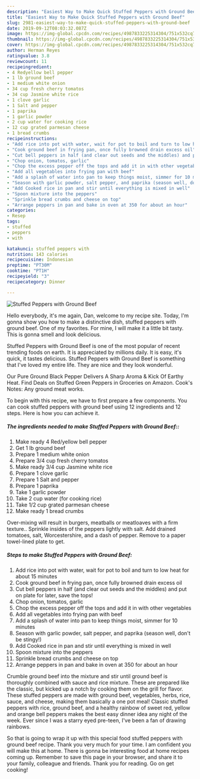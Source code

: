 ```yaml
---
description: "Easiest Way to Make Quick Stuffed Peppers with Ground Beef"
title: "Easiest Way to Make Quick Stuffed Peppers with Ground Beef"
slug: 2981-easiest-way-to-make-quick-stuffed-peppers-with-ground-beef
date: 2019-09-12T08:03:32.087Z
image: https://img-global.cpcdn.com/recipes/4987833225314304/751x532cq70/stuffed-peppers-with-ground-beef-recipe-main-photo.jpg
thumbnail: https://img-global.cpcdn.com/recipes/4987833225314304/751x532cq70/stuffed-peppers-with-ground-beef-recipe-main-photo.jpg
cover: https://img-global.cpcdn.com/recipes/4987833225314304/751x532cq70/stuffed-peppers-with-ground-beef-recipe-main-photo.jpg
author: Herman Reyes
ratingvalue: 3.8
reviewcount: 11
recipeingredient:
- 4 Redyellow bell pepper
- 1 lb ground beef
- 1 medium white onion
- 34 cup fresh cherry tomatos
- 34 cup Jasmine white rice
- 1 clove garlic
- 1 Salt and pepper
- 1 paprika
- 1 garlic powder
- 2 cup water for cooking rice
- 12 cup grated parmesan cheese
- 1 bread crumbs
recipeinstructions:
- "Add rice into pot with water, wait for pot to boil and turn to low heat for about 15 minutes"
- "Cook ground beef in frying pan, once fully browned drain excess oil"
- "Cut bell peppers in half (and clear out seeds and the middles) and put on plate for later, save the tops!"
- "Chop onion, tomatos, garlic"
- "Chop the excess pepper off the tops and add it in with other vegetables"
- "Add all vegetables into frying pan with beef"
- "Add a splash of water into pan to keep things moist, simmer for 10 minutes"
- "Season with garlic powder, salt pepper, and paprika (season well, don&#39;t be stingy!)"
- "Add Cooked rice in pan and stir until everything is mixed in well"
- "Spoon mixture into the peppers"
- "Sprinkle bread crumbs and cheese on top"
- "Arrange peppers in pan and bake in oven at 350 for about an hour"
categories:
- Resep
tags:
- stuffed
- peppers
- with

katakunci: stuffed peppers with
nutrition: 143 calories
recipecuisine: Indonesian
preptime: "PT30M"
cooktime: "PT1H"
recipeyield: "3"
recipecategory: Dinner

---
```



![Stuffed Peppers with Ground Beef](https://img-global.cpcdn.com/recipes/4987833225314304/751x532cq70/stuffed-peppers-with-ground-beef-recipe-main-photo.jpg)

Hello everybody, it's me again, Dan, welcome to my recipe site. Today, I'm gonna show you how to make a distinctive dish, stuffed peppers with ground beef. One of my favorites. For mine, I will make it a little bit tasty. This is gonna smell and look delicious.

Stuffed Peppers with Ground Beef is one of the most popular of recent trending foods on earth. It is appreciated by millions daily. It is easy, it's quick, it tastes delicious. Stuffed Peppers with Ground Beef is something that I've loved my entire life. They are nice and they look wonderful.

Our Pure Ground Black Pepper Delivers A Sharp Aroma &amp; Kick Of Earthy Heat. Find Deals on Stuffed Green Peppers in Groceries on Amazon. Cook&#39;s Notes: Any ground meat works.


To begin with this recipe, we have to first prepare a few components. You can cook stuffed peppers with ground beef using 12 ingredients and 12 steps. Here is how you can achieve it.

##### The ingredients needed to make Stuffed Peppers with Ground Beef::

1. Make ready 4 Red/yellow bell pepper
1. Get 1 lb ground beef
1. Prepare 1 medium white onion
1. Prepare 3/4 cup fresh cherry tomatos
1. Make ready 3/4 cup Jasmine white rice
1. Prepare 1 clove garlic
1. Prepare 1 Salt and pepper
1. Prepare 1 paprika
1. Take 1 garlic powder
1. Take 2 cup water (for cooking rice)
1. Take 1/2 cup grated parmesan cheese
1. Make ready 1 bread crumbs


Over-mixing will result in burgers, meatballs or meatloaves with a firm texture.. Sprinkle insides of the peppers lightly with salt. Add drained tomatoes, salt, Worcestershire, and a dash of pepper. Remove to a paper towel-lined plate to get. 

##### Steps to make Stuffed Peppers with Ground Beef:

1. Add rice into pot with water, wait for pot to boil and turn to low heat for about 15 minutes
1. Cook ground beef in frying pan, once fully browned drain excess oil
1. Cut bell peppers in half (and clear out seeds and the middles) and put on plate for later, save the tops!
1. Chop onion, tomatos, garlic
1. Chop the excess pepper off the tops and add it in with other vegetables
1. Add all vegetables into frying pan with beef
1. Add a splash of water into pan to keep things moist, simmer for 10 minutes
1. Season with garlic powder, salt pepper, and paprika (season well, don&#39;t be stingy!)
1. Add Cooked rice in pan and stir until everything is mixed in well
1. Spoon mixture into the peppers
1. Sprinkle bread crumbs and cheese on top
1. Arrange peppers in pan and bake in oven at 350 for about an hour


Crumble ground beef into the mixture and stir until ground beef is thoroughly combined with sauce and rice mixture. These are prepared like the classic, but kicked up a notch by cooking them on the grill for flavor. These stuffed peppers are made with ground beef, vegetables, herbs, rice, sauce, and cheese, making them basically a one pot meal! Classic stuffed peppers with rice, ground beef, and a healthy rainbow of sweet red, yellow and orange bell peppers makes the best easy dinner idea any night of the week. Ever since I was a starry eyed pre-teen, I&#39;ve been a fan of drawing rainbows. 

So that is going to wrap it up with this special food stuffed peppers with ground beef recipe. Thank you very much for your time. I am confident you will make this at home. There is gonna be interesting food at home recipes coming up. Remember to save this page in your browser, and share it to your family, colleague and friends. Thank you for reading. Go on get cooking!
